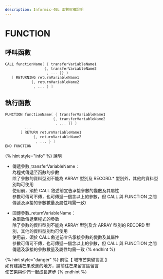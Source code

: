 ```yaml
---
description: Informix-4GL 函數架構說明
---
```


# FUNCTION

## 呼叫函數

```objectivec
CALL functionName( { transferVariableName1 
                  {, transferVariableName2
                   , ... }} )
   [ RETURNING returnVariableName1 
            {, returnVariableName2
             , ... } ]
```

## 執行函數

```objectivec
FUNCTION functionName( { transferVariableName1
                      {, transferVariableName2
                       , ... }} )
         ...
       [ RETURN returnVariableName1
             {, returnVariableName2
              , ... } ]
END FUNCTION
```

{% hint style="info" %}
說明

* 傳遞參數\_transferVariableName：\
  為程式傳遞至函數的參數\
  除了參數的資料型別不能為 ARRAY 型別及 RECORD.\* 型別外，其他的資料型別均可使用\
  使用前，須於 CALL 敘述前宣告承接參數的變數及其屬性\
  參數可傳可不傳，也可傳遞一個含以上的參數，但 CALL 與 FUNCTION 之間傳遞及承接的參數數量及屬性均需一致\

* 回傳參數\_returnVariableName：\
  為函數傳遞至程式的參數\
  除了參數的資料型別不能為 ARRAY 型別及含 ARRAY 型別的 RECORD 型別，其他的資料型別均可使用\
  使用前，須於 CALL 敘述前宣告承接參數的變數及其屬性\
  參數可傳可不傳，也可傳遞一個含以上的參數，但 CALL 與 FUNCTION 之間傳遞及承接的參數數量及屬性均需一致
{% endhint %}

{% hint style="danger" %}
前往【 城市芒果留言區 】\
如有建議芒果改進的地方，請前往芒果留言區留言\
使芒果與你們一起成長進步
{% endhint %}
